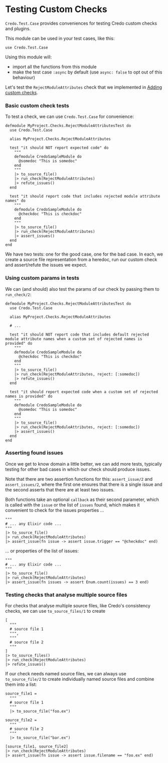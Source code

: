# Testing Custom Checks

`Credo.Test.Case` provides conveniences for testing Credo custom checks and plugins.

This module can be used in your test cases, like this:

    use Credo.Test.Case

Using this module will:

* import all the functions from this module
* make the test case `:async` by default (use `async: false` to opt out of this behaviour)

Let's test the `RejectModuleAttributes` check that we implemented in [Adding custom checks](adding_checks.html).

### Basic custom check tests

To test a check, we can use `Credo.Test.Case` for convenience:

    defmodule MyProject.Checks.RejectModuleAttributesTest do
      use Credo.Test.Case

      alias MyProject.Checks.RejectModuleAttributes

      test "it should NOT report expected code" do
        """
        defmodule CredoSampleModule do
          @somedoc "This is somedoc"
        end
        """
        |> to_source_file()
        |> run_check(RejectModuleAttributes)
        |> refute_issues()
      end

      test "it should report code that includes rejected module attribute names" do
        """
        defmodule CredoSampleModule do
          @checkdoc "This is checkdoc"
        end
        """
        |> to_source_file()
        |> run_check(RejectModuleAttributes)
        |> assert_issues()
      end
    end

We have two tests: one for the good case, one for the bad case.
In each, we create a source file representation from a heredoc, run our custom check and assert/refute the issues
we expect.

### Using custom params in tests

We can (and should) also test the params of our check by passing them to `run_check/2`:

    defmodule MyProject.Checks.RejectModuleAttributesTest do
      use Credo.Test.Case

      alias MyProject.Checks.RejectModuleAttributes
      
      # ...

      test "it should NOT report code that includes default rejected module attribute names when a custom set of rejected names is provided" do
        """
        defmodule CredoSampleModule do
          @checkdoc "This is checkdoc"
        end
        """
        |> to_source_file()
        |> run_check(RejectModuleAttributes, reject: [:somedoc])
        |> refute_issues()
      end

      test "it should report expected code when a custom set of rejected names is provided" do
        """
        defmodule CredoSampleModule do
          @somedoc "This is somedoc"
        end
        """
        |> to_source_file()
        |> run_check(RejectModuleAttributes, reject: [:somedoc])
        |> assert_issues()
      end
    end

### Asserting found issues

Once we get to know domain a little better, we can add more tests, typically testing for other bad cases in which
our check should produce issues.

Note that there are two assertion functions for this: `assert_issue/2` and `assert_issues/2`, where the first one
ensures that there is a single issue and the second asserts that there are at least two issues.

Both functions take an optional `callback` as their second parameter, which is called with the `issue` or the
list of `issues` found, which makes it convenient  to check for the issues properties ...

    """
    # ... any Elixir code ...
    """
    |> to_source_file()
    |> run_check(RejectModuleAttributes)
    |> assert_issue(fn issue -> assert issue.trigger == "@checkdoc" end)

... or properties of the list of issues:

    """
    # ... any Elixir code ...
    """
    |> to_source_file()
    |> run_check(RejectModuleAttributes)
    |> assert_issue(fn issues -> assert Enum.count(issues) == 3 end)

### Testing checks that analyse multiple source files

For checks that analyse multiple source files, like Credo's consistency checks, we can use `to_source_files/1` to
create

    [
      """
      # source file 1
      """,
      """
      # source file 2
      """
    ]
    |> to_source_files()
    |> run_check(RejectModuleAttributes)
    |> refute_issues()

If our check needs named source files, we can always use `to_source_file/2` to create individually named source
files and combine them into a list:

    source_file1 =
      """
      # source file 1
      """
      |> to_source_file("foo.ex")

    source_file2 =
      """
      # source file 2
      """
      |> to_source_file("bar.ex")

    [source_file1, source_file2]
    |> run_check(RejectModuleAttributes)
    |> assert_issue(fn issue -> assert issue.filename == "foo.ex" end)
